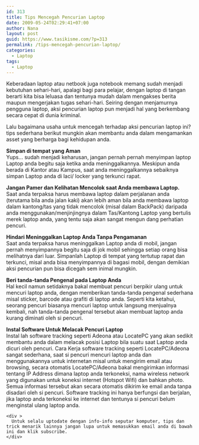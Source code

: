 ```yaml
---
id: 313
title: Tips Mencegah Pencurian Laptop
date: 2009-05-24T02:29:41+07:00
author: Nana
layout: post
guid: https://www.tasikisme.com/?p=313
permalink: /tips-mencegah-pencurian-laptop/
categories:
  - Laptop
tags:
  - Laptop
---
```

<div >
  <p>
    Keberadaan laptop atau netbook juga notebook memang sudah menjadi kebutuhan sehari-hari, apalagi bagi para pelajar, dengan laptop di tangan berarti kita bisa leluasa dan tentunya mudah dalam mengakses berita maupun mengerjakan tugas sehari-hari. Seiring dengan menjamurnya pengguna laptop, aksi pencurian laptop pun menjadi hal yang berkembang secara cepat di dunia kriminal.
  </p>
  
  <p>
    Lalu bagaimana usaha untuk mencegah terhadap aksi pencurian laptop ini? tips sederhana berikut mungkin akan membantu anda dalam mengamankan asset yang berharga bagi kehidupan anda.
  </p>
  
  <p>
    <strong>Simpan di tempat yang Aman</strong><br />Yups… sudah menjadi keharusan, jangan pernah pernah menyimpan laptop Laptop anda begitu saja ketika anda meninggalkannya. Meskipun anda berada di Kantor atau Kampus, saat anda meninggalkannya sebaiknya simpan Laptop anda di laci/ locker yang terkunci rapat.
  </p>
  
  <p>
    <strong>Jangan Pamer dan Kelihatan Mencolok saat Anda membawa Laptop.</strong><br />Saat anda terpaksa harus membawa laptop dalam perjalanan anda (terutama bila anda jalan kaki) akan lebih aman bila anda membawa laptop dalam kantong/tas yang tidak mencolok (misal dalam BackPack) daripada anda menggunakan/menjinjingnya dalam Tas/Kantong Laptop yang bertulis merek laptop anda, yang tentu saja akan sangat mengun dang perhatian pencuri.
  </p>
  
  <p>
    <strong>Hindari Meninggalkan Laptop Anda Tanpa Pengamanan</strong><br />Saat anda terpaksa harus meninggalkan Laptop anda di mobil, jangan pernah menyimpannya begitu saja di jok mobil sehingga setiap orang bisa melihatnya dari luar. Simpanlah Laptop di tempat yang tertutup rapat dan terkunci, misal anda bisa menyimpannya di bagasi mobil, dengan demikian aksi pencurian pun bisa dicegah sem inimal mungkin.
  </p>
  
  <p>
    <strong>Beri tanda-tanda Pengenal pada Laptop Anda</strong><br />Hal kecil namun setidaknya bakal membuat pencuri berpikir ulang untuk mencuri laptop anda, dengan memberikan tanda-tanda pengenal sederhana misal sticker, barcode atau grafiti di laptop anda. Seperti kita ketahui, seorang pencuri biasanya mencuri laptop untuk langsung menjualnya kembali, nah tanda-tanda pengenal tersebut akan membuat laptop anda kurang diminati oleh si pencuri.
  </p>
  
  <p>
    <strong>Instal Software Untuk Melacak Pencuri Laptop</strong><br />Instal lah software tracking seperti Adeona atau LocatePC yang akan sedikit membantu anda dalam melacak posisi Laptop bila suatu saat Laptop anda dicuri oleh pencuri. Cara Kerja software tracking seperti LocatePC/Adeona sangat sederhana, saat si pencuri mencuri laptop anda dan menggunakannya untuk internetan misal untuk mengirim email atau browsing, secara otomatis LocatePC/Adeona bakal mengirimkan informasi tentang IP Address dimana laptop anda terkoneksi, nama wireless network yang digunakan untuk koneksi internet (Hotspot Wifi) dan bahkan photo. Semua informasi tersebut akan secara otomatis dikirim ke email anda tanpa disadari oleh si pencuri. Software tracking ini hanya berfungsi dan berjalan, jika laptop anda terkoneksi ke internet dan tentunya si pencuri belum menginstal ulang laptop anda.</div> 
    
    <div >
      Untuk selalu uptodate dengan info-info seputar komputer, tips dan trick menarik lainnya jangan lupa untuk memasukkan email anda di bawah ini dan klik subscribe.
    </div>